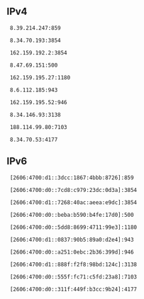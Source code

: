 ## IPv4
```
 8.39.214.247:859
```
```
 8.34.70.193:3854
```
```
 162.159.192.2:3854
```
```
 8.47.69.151:500
```
```
 162.159.195.27:1180
```
```
 8.6.112.185:943
```
```
 162.159.195.52:946
```
```
 8.34.146.93:3138
```
```
 188.114.99.80:7103
```
```
 8.34.70.53:4177
```

## IPv6
```
 [2606:4700:d1::3dcc:1867:4bbb:8726]:859
```
```
 [2606:4700:d0::7cd8:c979:23dc:0d3a]:3854
```
```
 [2606:4700:d1::7268:40ac:aeea:e9dc]:3854
```
```
 [2606:4700:d0::beba:b590:b4fe:17d0]:500
```
```
 [2606:4700:d0::5dd8:8699:4711:99e3]:1180
```
```
 [2606:4700:d1::0837:90b5:89a0:d2e4]:943
```
```
 [2606:4700:d0::a251:0ebc:2b36:399d]:946
```
```
 [2606:4700:d1::888f:f2f8:98bd:124c]:3138
```
```
 [2606:4700:d0::555f:fc71:c5fd:23a8]:7103
```
```
 [2606:4700:d0::311f:449f:b3cc:9b24]:4177
```
